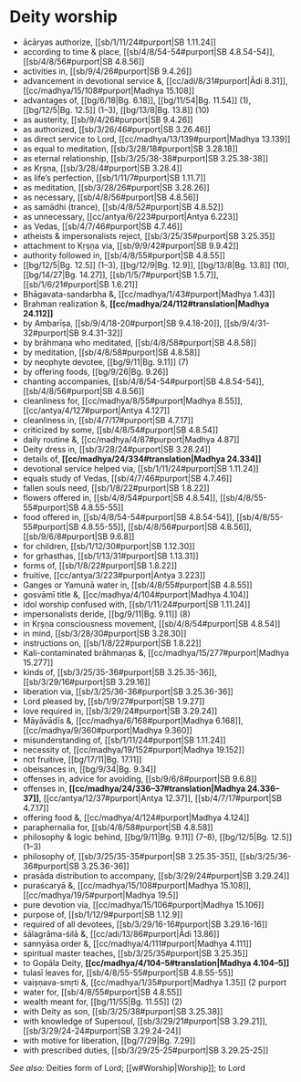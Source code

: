 # Deity worship

* ācāryas authorize, [[sb/1/11/24#purport|SB 1.11.24]]
* according to time & place, [[sb/4/8/54-54#purport|SB 4.8.54-54]], [[sb/4/8/56#purport|SB 4.8.56]]
* activities in, [[sb/9/4/26#purport|SB 9.4.26]]
* advancement in devotional service &, [[cc/adi/8/31#purport|Ādi 8.31]], [[cc/madhya/15/108#purport|Madhya 15.108]]
* advantages of, [[bg/6/18|Bg. 6.18]], [[bg/11/54|Bg. 11.54]] (1), [[bg/12/5|Bg. 12.5]] (1–3), [[bg/13/8|Bg. 13.8]] (10)
* as austerity, [[sb/9/4/26#purport|SB 9.4.26]]
* as authorized, [[sb/3/26/46#purport|SB 3.26.46]]
* as direct service to Lord, [[cc/madhya/13/139#purport|Madhya 13.139]]
* as equal to meditation, [[sb/3/28/18#purport|SB 3.28.18]]
* as eternal relationship, [[sb/3/25/38-38#purport|SB 3.25.38-38]]
* as Kṛṣṇa, [[sb/3/28/4#purport|SB 3.28.4]]
* as life’s perfection, [[sb/1/11/7#purport|SB 1.11.7]]
* as meditation, [[sb/3/28/26#purport|SB 3.28.26]]
* as necessary, [[sb/4/8/56#purport|SB 4.8.56]]
* as samādhi (trance), [[sb/4/8/52#purport|SB 4.8.52]]
* as unnecessary, [[cc/antya/6/223#purport|Antya 6.223]]
* as Vedas, [[sb/4/7/46#purport|SB 4.7.46]]
* atheists & impersonalists reject, [[sb/3/25/35#purport|SB 3.25.35]]
* attachment to Kṛṣṇa via, [[sb/9/9/42#purport|SB 9.9.42]]
* authority followed in, [[sb/4/8/55#purport|SB 4.8.55]]
*  [[bg/12/5|Bg. 12.5]] (1–3), [[bg/12/9|Bg. 12.9]], [[bg/13/8|Bg. 13.8]] (10), [[bg/14/27|Bg. 14.27]], [[sb/1/5/7#purport|SB 1.5.7]], [[sb/1/6/21#purport|SB 1.6.21]]
* Bhāgavata-sandarbha &, [[cc/madhya/1/43#purport|Madhya 1.43]]
* Brahman realization &, **[[cc/madhya/24/112#translation|Madhya 24.112]]**
* by Ambarīṣa, [[sb/9/4/18-20#purport|SB 9.4.18-20]], [[sb/9/4/31-32#purport|SB 9.4.31-32]]
* by brāhmaṇa who meditated, [[sb/4/8/58#purport|SB 4.8.58]]
* by meditation, [[sb/4/8/58#purport|SB 4.8.58]]
* by neophyte devotee, [[bg/9/11|Bg. 9.11]] (7)
* by offering foods, [[bg/9/26|Bg. 9.26]]
* chanting accompanies, [[sb/4/8/54-54#purport|SB 4.8.54-54]], [[sb/4/8/56#purport|SB 4.8.56]]
* cleanliness for, [[cc/madhya/8/55#purport|Madhya 8.55]], [[cc/antya/4/127#purport|Antya 4.127]]
* cleanliness in, [[sb/4/7/17#purport|SB 4.7.17]]
* criticized by some, [[sb/4/8/54#purport|SB 4.8.54]]
* daily routine &, [[cc/madhya/4/87#purport|Madhya 4.87]]
* Deity dress in, [[sb/3/28/24#purport|SB 3.28.24]]
* details of, **[[cc/madhya/24/334#translation|Madhya 24.334]]**
* devotional service helped via, [[sb/1/11/24#purport|SB 1.11.24]]
* equals study of Vedas, [[sb/4/7/46#purport|SB 4.7.46]]
* fallen souls need, [[sb/1/8/22#purport|SB 1.8.22]]
* flowers offered in, [[sb/4/8/54#purport|SB 4.8.54]], [[sb/4/8/55-55#purport|SB 4.8.55-55]]
* food offered in, [[sb/4/8/54-54#purport|SB 4.8.54-54]], [[sb/4/8/55-55#purport|SB 4.8.55-55]], [[sb/4/8/56#purport|SB 4.8.56]], [[sb/9/6/8#purport|SB 9.6.8]]
* for children, [[sb/1/12/30#purport|SB 1.12.30]]
* for gṛhasthas, [[sb/1/13/31#purport|SB 1.13.31]]
* forms of, [[sb/1/8/22#purport|SB 1.8.22]]
* fruitive, [[cc/antya/3/223#purport|Antya 3.223]]
* Ganges or Yamunā water in, [[sb/4/8/55#purport|SB 4.8.55]]
* gosvāmī title &, [[cc/madhya/4/104#purport|Madhya 4.104]]
* idol worship confused with, [[sb/1/11/24#purport|SB 1.11.24]]
* impersonalists deride, [[bg/9/11|Bg. 9.11]] (8)
* in Kṛṣṇa consciousness movement, [[sb/4/8/54#purport|SB 4.8.54]]
* in mind, [[sb/3/28/30#purport|SB 3.28.30]]
* instructions on, [[sb/1/8/22#purport|SB 1.8.22]]
* Kali-contaminated brāhmaṇas &, [[cc/madhya/15/277#purport|Madhya 15.277]]
* kinds of, [[sb/3/25/35-36#purport|SB 3.25.35-36]], [[sb/3/29/16#purport|SB 3.29.16]]
* liberation via, [[sb/3/25/36-36#purport|SB 3.25.36-36]]
* Lord pleased by, [[sb/1/9/27#purport|SB 1.9.27]]
* love required in, [[sb/3/29/24#purport|SB 3.29.24]]
* Māyāvādīs &, [[cc/madhya/6/168#purport|Madhya 6.168]], [[cc/madhya/9/360#purport|Madhya 9.360]]
* misunderstanding of, [[sb/1/11/24#purport|SB 1.11.24]]
* necessity of, [[cc/madhya/19/152#purport|Madhya 19.152]]
* not fruitive, [[bg/17/11|Bg. 17.11]]
* obeisances in, [[bg/9/34|Bg. 9.34]]
* offenses in, advice for avoiding, [[sb/9/6/8#purport|SB 9.6.8]]
* offenses in, **[[cc/madhya/24/336–37#translation|Madhya 24.336–37]]**, [[cc/antya/12/37#purport|Antya 12.37]], [[sb/4/7/17#purport|SB 4.7.17]]
* offering food &, [[cc/madhya/4/124#purport|Madhya 4.124]]
* paraphernalia for, [[sb/4/8/58#purport|SB 4.8.58]]
* philosophy & logic behind, [[bg/9/11|Bg. 9.11]] (7–8), [[bg/12/5|Bg. 12.5]] (1–3)
* philosophy of, [[sb/3/25/35-35#purport|SB 3.25.35-35]], [[sb/3/25/36-36#purport|SB 3.25.36-36]]
* prasāda distribution to accompany, [[sb/3/29/24#purport|SB 3.29.24]]
* puraścaryā &, [[cc/madhya/15/108#purport|Madhya 15.108]], [[cc/madhya/19/5#purport|Madhya 19.5]]
* pure devotion via, [[cc/madhya/15/106#purport|Madhya 15.106]]
* purpose of, [[sb/1/12/9#purport|SB 1.12.9]]
* required of all devotees, [[sb/3/29/16-16#purport|SB 3.29.16-16]]
* śālagrāma-śilā &, [[cc/adi/13/86#purport|Ādi 13.86]]
* sannyāsa order &, [[cc/madhya/4/111#purport|Madhya 4.111]]
* spiritual master teaches, [[sb/3/25/35#purport|SB 3.25.35]]
* to Gopāla Deity, **[[cc/madhya/4/104–5#translation|Madhya 4.104–5]]**
* tulasī leaves for, [[sb/4/8/55-55#purport|SB 4.8.55-55]]
* vaiṣṇava-smṛti &, [[cc/madhya/1/35#purport|Madhya 1.35]] (2 purport
* water for, [[sb/4/8/55#purport|SB 4.8.55]]
* wealth meant for, [[bg/11/55|Bg. 11.55]] (2)
* with Deity as son, [[sb/3/25/38#purport|SB 3.25.38]]
* with knowledge of Supersoul, [[sb/3/29/21#purport|SB 3.29.21]], [[sb/3/29/24-24#purport|SB 3.29.24-24]]
* with motive for liberation, [[bg/7/29|Bg. 7.29]]
* with prescribed duties, [[sb/3/29/25-25#purport|SB 3.29.25-25]]

*See also:* Deities form of Lord; [[w#Worship|Worship]]; to Lord
